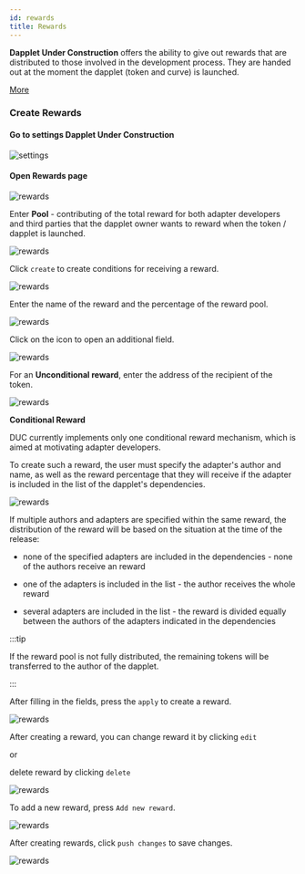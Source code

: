 ```yaml
---
id: rewards
title: Rewards
---
```


**Dapplet Under Construction** offers the ability to give out rewards that are distributed to those involved in the development process. They are handed out at the moment the dapplet (token and curve) is launched.

[More](/docs/whitepapers/motivation-for-adapter-developers)

### Create Rewards

#### Go to settings Dapplet Under Construction

![settings](/img/uc/uc_07.png)

#### Open Rewards page

![rewards](/img/rewards/rew_01.png)

Enter **Pool**  - contributing of the total reward for both adapter developers and third parties that the dapplet owner wants to reward when the token / dapplet is launched.

![rewards](/img/rewards/rew_02.png)

Click `create` to create conditions for receiving a reward.

![rewards](/img/rewards/rew_08.png)

Enter the name of the reward and the percentage of the reward pool.

![rewards](/img/rewards/rew_03.png)

Click on the icon to open an additional field.

![rewards](/img/rewards/rew_09.png)

For an **Unconditional reward**, enter the address of the recipient of the token.

![rewards](/img/rewards/rew_04.png)

**Conditional Reward**

DUC currently implements only one conditional reward mechanism, which is aimed at motivating adapter developers.

To create such a reward, the user must specify the adapter's author and name, as well as the reward percentage that they will receive if the adapter is included in the list of the dapplet's dependencies.

![rewards](/img/rewards/rew_05.png)

If multiple authors and adapters are specified within the same reward, the distribution of the reward will be based on the situation at the time of the release:

* none of the specified adapters are included in the dependencies - none of the authors receive an reward

* one of the adapters is included in the list - the author receives the whole reward

* several adapters are included in the list - the reward is divided equally between the authors of the adapters indicated in the dependencies

:::tip

If the reward pool is not fully distributed, the remaining tokens will be transferred to the author of the dapplet.

:::

After filling in the fields, press the `apply` to create a reward.

![rewards](/img/rewards/rew_06.png)

After creating a reward, you can change reward it by clicking `edit`

or 

delete reward by clicking `delete`

![rewards](/img/rewards/rew_07.png)

To add a new reward, press `Add new reward`.

![rewards](/img/rewards/rew_10.png)

After creating rewards, click `push changes` to save changes.

![rewards](/img/rewards/rew_11.png)


